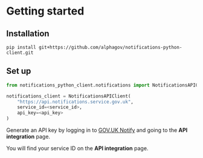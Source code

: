 # Getting started

## Installation

```shell
pip install git+https://github.com/alphagov/notifications-python-client.git
```

## Set up

```python
from notifications_python_client.notifications import NotificationsAPIClient

notifications_client = NotificationsAPIClient(
    "https://api.notifications.service.gov.uk",
    service_id=<service_id>,
    api_key=<api_key>
)
```

Generate an API key by logging in to
[GOV.UK Notify](https://www.notifications.service.gov.uk) and going to
the **API integration** page.

You will find your service ID on the **API integration** page.
